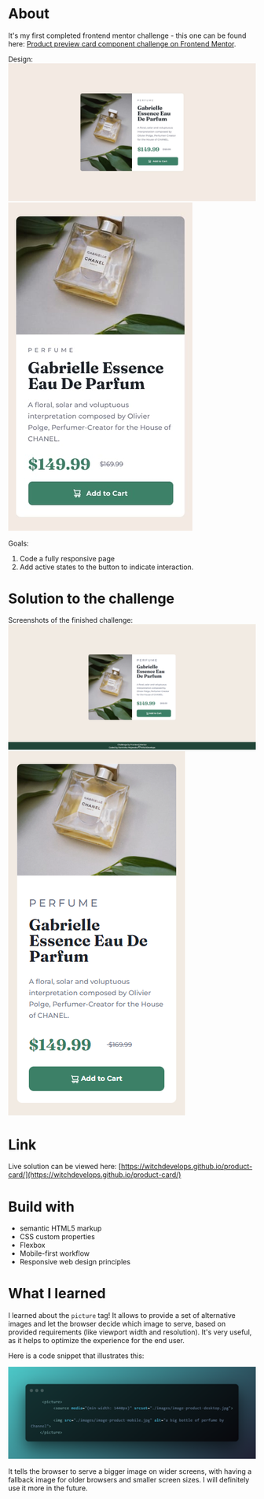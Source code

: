 # About

It's my first completed frontend mentor challenge - this one can be found here: [Product preview card component challenge on Frontend Mentor](https://www.frontendmentor.io/challenges/product-preview-card-component-GO7UmttRfa).

Design: 
![Design for the desktop version](./design/desktop-design.jpg)
![Design for the mobile version](./design/mobile-design.jpg)

Goals:
1. Code a fully responsive page
2. Add active states to the button to indicate interaction.

# Solution to the challenge

Screenshots of the finished challenge:
![Desktop screenshot](./screenshots/dekstop.png)
![Mobile screenshot](./screenshots/mobile-S8.png)

# Link
Live solution can be viewed here: [https://witchdevelops.github.io/product-card/](https://witchdevelops.github.io/product-card/)

# Build with
* semantic HTML5 markup
* CSS custom properties
* Flexbox
* Mobile-first workflow
* Responsive web design principles

# What I learned
I learned about the <code>picture</code> tag! It allows to provide a set of alternative images and let the browser decide which image to serve, based on provided requirements (like viewport width and resolution). It's very useful, as it helps to optimize the experience for the end user.

Here is a code snippet that illustrates this:

![picture tag](./product-snippet.png)

It tells the browser to serve a bigger image on wider screens, with having a fallback image for older browsers and smaller screen sizes.
I will definitely use it more in the future.
